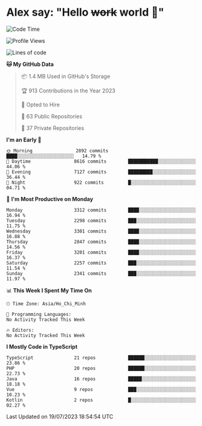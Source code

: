 # Alex say: "Hello ~~work~~ world 🐾"

<!--START_SECTION:waka-->
![Code Time](http://img.shields.io/badge/Code%20Time-839%20hrs%205%20mins-blue)

![Profile Views](http://img.shields.io/badge/Profile%20Views-0-blue)

![Lines of code](https://img.shields.io/badge/From%20Hello%20World%20I%27ve%20Written-41.0%20million%20lines%20of%20code-blue)

**🐱 My GitHub Data** 

> 📦 1.4 MB Used in GitHub's Storage 
 > 
> 🏆 913 Contributions in the Year 2023
 > 
> 💼 Opted to Hire
 > 
> 📜 63 Public Repositories 
 > 
> 🔑 37 Private Repositories 
 > 
**I'm an Early 🐤** 

```text
🌞 Morning                2892 commits        ████░░░░░░░░░░░░░░░░░░░░░   14.79 % 
🌆 Daytime                8616 commits        ███████████░░░░░░░░░░░░░░   44.06 % 
🌃 Evening                7127 commits        █████████░░░░░░░░░░░░░░░░   36.44 % 
🌙 Night                  922 commits         █░░░░░░░░░░░░░░░░░░░░░░░░   04.71 % 
```
📅 **I'm Most Productive on Monday** 

```text
Monday                   3312 commits        ████░░░░░░░░░░░░░░░░░░░░░   16.94 % 
Tuesday                  2298 commits        ███░░░░░░░░░░░░░░░░░░░░░░   11.75 % 
Wednesday                3301 commits        ████░░░░░░░░░░░░░░░░░░░░░   16.88 % 
Thursday                 2847 commits        ████░░░░░░░░░░░░░░░░░░░░░   14.56 % 
Friday                   3201 commits        ████░░░░░░░░░░░░░░░░░░░░░   16.37 % 
Saturday                 2257 commits        ███░░░░░░░░░░░░░░░░░░░░░░   11.54 % 
Sunday                   2341 commits        ███░░░░░░░░░░░░░░░░░░░░░░   11.97 % 
```


📊 **This Week I Spent My Time On** 

```text
🕑︎ Time Zone: Asia/Ho_Chi_Minh

💬 Programming Languages: 
No Activity Tracked This Week

🔥 Editors: 
No Activity Tracked This Week
```

**I Mostly Code in TypeScript** 

```text
TypeScript               21 repos            ██████░░░░░░░░░░░░░░░░░░░   23.86 % 
PHP                      20 repos            ██████░░░░░░░░░░░░░░░░░░░   22.73 % 
Java                     16 repos            █████░░░░░░░░░░░░░░░░░░░░   18.18 % 
Vue                      9 repos             ███░░░░░░░░░░░░░░░░░░░░░░   10.23 % 
Kotlin                   2 repos             █░░░░░░░░░░░░░░░░░░░░░░░░   02.27 % 
```




 Last Updated on 19/07/2023 18:54:54 UTC
<!--END_SECTION:waka-->
